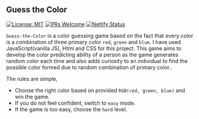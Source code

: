## Guess the Color
[![License: MIT](https://img.shields.io/badge/License-MIT-yellow.svg)](https://opensource.org/licenses/MIT) 
[![PRs Welcome](https://img.shields.io/badge/PRs-welcome-brightgreen.svg)](http://makeapullrequest.com) 
[![Netlify Status](https://api.netlify.com/api/v1/badges/d4e18567-fe57-4f04-8386-f1a1695a9b18/deploy-status)](https://app.netlify.com/sites/sayancr777-guess-the-color/deploys)

```Guess-the-Color``` is a color guessing game based on the fact that every color is a combination of three primary color ```red```, ```green``` and ```blue```. I have used JavaScript(vanilla JS), Html and CSS for this project. This game aims to develop the color predicting ability of a person as the game generates random color each time and also adds curiosity to an individual to find the possible color formed due to random combination of primary color..

The rules are simple, 
- Choose the right color based on provided `RGB(red, green, blue)` and win the game. 
- If you do not feel confident, switch to `easy` mode.
- If the game is too easy, choose the `hard` level.

